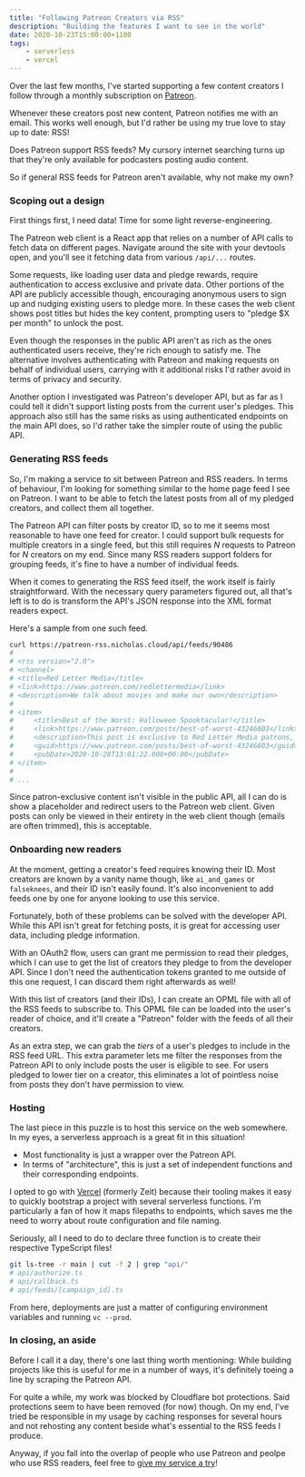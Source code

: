 ```yaml
---
title: "Following Patreon Creators via RSS"
description: "Building the features I want to see in the world"
date: 2020-10-23T15:00:00+1100
tags:
    - serverless
    - vercel
---
```


Over the last few months, I've started supporting a few content creators I follow through a monthly subscription on [Patreon](https://patreon.com/).

Whenever these creators post new content, Patreon notifies me with an email. This works well enough, but I'd rather be using my true love to stay up to date: RSS!

Does Patreon support RSS feeds? My cursory internet searching turns up that they're only available for podcasters posting audio content.

So if general RSS feeds for Patreon aren't available, why not make my own?

<!--more-->

### Scoping out a design

First things first, I need data! Time for some light reverse-engineering.

The Patreon web client is a React app that relies on a number of API calls to fetch data on different pages. Navigate around the site with your devtools open, and you'll see it fetching data from various `/api/...` routes.

Some requests, like loading user data and pledge rewards, require authentication to access exclusive and private data. Other portions of the API are publicly accessible though, encouraging anonymous users to sign up and nudging existing users to pledge more. In these cases the web client shows post titles but hides the key content, prompting users to "pledge \$X per month" to unlock the post.

Even though the responses in the public API aren't as rich as the ones authenticated users receive, they're rich enough to satisfy me. The alternative involves authenticating with Patreon and making requests on behalf of individual users, carrying with it additional risks I'd rather avoid in terms of privacy and security.

Another option I investigated was Patreon's developer API, but as far as I could tell it didn't support listing posts from the current user's pledges. This approach also still has the same risks as using authenticated endpoints on the main API does, so I'd rather take the simpler route of using the public API.

### Generating RSS feeds

So, I'm making a service to sit between Patreon and RSS readers. In terms of behaviour, I'm looking for something similar to the home page feed I see on Patreon. I want to be able to fetch the latest posts from all of my pledged creators, and collect them all together.

The Patreon API can filter posts by creator ID, so to me it seems most reasonable to have one feed for creator. I could support bulk requests for multiple creators in a single feed, but this still requires _N_ requests to Patreon for _N_ creators on my end. Since many RSS readers support folders for grouping feeds, it's fine to have a number of individual feeds.

When it comes to generating the RSS feed itself, the work itself is fairly straightforward. With the necessary query parameters figured out, all that's left is to do is transform the API's JSON response into the XML format readers expect.

Here's a sample from one such feed.

```sh
curl https://patreon-rss.nicholas.cloud/api/feeds/90486
#
# <rss version="2.0">
# <channel>
# <title>Red Letter Media</title>
# <link>https://www.patreon.com/redlettermedia</link>
# <description>We talk about movies and make our own</description>
#
# <item>
#     <title>Best of the Worst: Halloween Spooktacular!</title>
#     <link>https://www.patreon.com/posts/best-of-worst-43246603</link>
#     <description>This post is exclusive to Red Letter Media patrons, you can view it on &lt;a href=&quot;https://www.patreon.com/posts/best-of-worst-43246603&quot;&gt;Patreon&lt;/a&gt;.</description>
#     <guid>https://www.patreon.com/posts/best-of-worst-43246603</guid>
#     <pubDate>2020-10-28T13:01:22.000+00:00</pubDate>
# </item>
#
# ...
```

Since patron-exclusive content isn't visible in the public API, all I can do is show a placeholder and redirect users to the Patreon web client. Given posts can only be viewed in their entirety in the web client though (emails are often trimmed), this is acceptable.

### Onboarding new readers

At the moment, getting a creator's feed requires knowing their ID. Most creators are known by a vanity name though, like `ai_and_games` or `falseknees`, and their ID isn't easily found. It's also inconvenient to add feeds one by one for anyone looking to use this service.

Fortunately, both of these problems can be solved with the developer API. While this API isn't great for fetching posts, it is great for accessing user data, including pledge information.

With an OAuth2 flow, users can grant me permission to read their pledges, which I can use to get the list of creators they pledge to from the developer API. Since I don't need the authentication tokens granted to me outside of this one request, I can discard them right afterwards as well!

With this list of creators (and their IDs), I can create an OPML file with all of the RSS feeds to subscribe to. This OPML file can be loaded into the user's reader of choice, and it'll create a "Patreon" folder with the feeds of all their creators.

As an extra step, we can grab the _tiers_ of a user's pledges to include in the RSS feed URL. This extra parameter lets me filter the responses from the Patreon API to only include posts the user is eligible to see. For users pledged to lower tier on a creator, this eliminates a lot of pointless noise from posts they don't have permission to view.

### Hosting

The last piece in this puzzle is to host this service on the web somewhere. In my eyes, a serverless approach is a great fit in this situation!

-   Most functionality is just a wrapper over the Patreon API.
-   In terms of "architecture", this is just a set of independent functions and their corresponding endpoints.

I opted to go with [Vercel](https://vercel.com/) (formerly Zeit) because their tooling makes it easy to quickly bootstrap a project with several serverless functions. I'm particularly a fan of how it maps filepaths to endpoints, which saves me the need to worry about route configuration and file naming.

Seriously, all I need to do to declare three function is to create their respective TypeScript files!

```sh
git ls-tree -r main | cut -f 2 | grep "api/"
# api/authorize.ts
# api/callback.ts
# api/feeds/[campaign_id].ts
```

From here, deployments are just a matter of configuring environment variables and running `vc --prod`.

### In closing, an aside

Before I call it a day, there's one last thing worth mentioning: While building projects like this is useful for me in a number of ways, it's definitely toeing a line by scraping the Patreon API.

For quite a while, my work was blocked by Cloudflare bot protections. Said protections seem to have been removed (for now) though. On my end, I've tried be responsible in my usage by caching responses for several hours and not rehosting any content beside what's essential to the RSS feeds I produce.

Anyway, if you fall into the overlap of people who use Patreon and peolpe who use RSS readers, feel free to [give my service a try](https://patreon-rss.nicholas.cloud/)!
